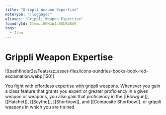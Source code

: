 ```yaml
---
title: "Grippli Weapon Expertise"
noteType: ":luggage:"
aliases: "Grippli Weapon Expertise"
foundryId: Item.iGKKzW4c5SbRbSd9
tags:
  - Item
---
```


# Grippli Weapon Expertise
![[pathfinder2e/Feats/zz_asset-files/icons-sundries-books-book-red-exclamation.webp|150]]

You fight with effortless expertise with grippli weapons. Whenever you gain a class feature that grants you expert or greater proficiency in a given weapon or weapons, you also gain that proficiency in the [[Blowgun]], [[Hatchet]], [[Scythe]], [[Shortbow]], and [[Composite Shortbow]], or grippli weapons in which you are trained.

